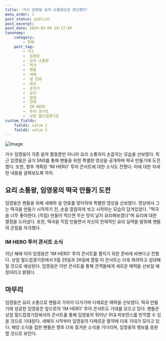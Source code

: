 ```yaml
---
title: '가수 임영웅 요리 소통왕으로 변신했다'
menu_order: 1
post_status: publish
post_excerpt: 
post_date: 2024-02-09 19:17:49
taxonomy:
    category:
        - 연예
    post_tag:
        - 가수
        -  임영웅
        -  요리 소통왕
        -  떡국
        -  팬들
        -  새해
        -  설 연휴
        -  영상
        -  손씻기
        -  요리
        -  열정
        -  천재
        -  IM HERO
        -  투어 콘서트
        -  상암 월드컵경기장
custom_fields:
    field1: value 1
    field2: value 2
---
```


![Image](https://mimgnews.pstatic.net/image/076/2024/02/09/2024020901000657600086861_20240209083405273.jpg?type=w540)

가수 임영웅이 각종 음악 활동뿐만 아니라 요리 소통까지 손꼽히는 모습을 선보였다. 최근 임영웅은 공식 SNS를 통해 팬들을 위한 특별한 영상을 공개하며 떡국 만들기에 도전했다. 또한, 향후 계획된 'IM HERO' 투어 콘서트에 대한 소식도 전했다. 이에 대한 자세한 내용을 살펴보도록 하자.
## 요리 소통왕, 임영웅의 떡국 만들기 도전
임영웅은 팬들을 위해 새해와 설 연휴를 맞이하여 특별한 영상을 선보였다. 영상에서 그는 떡국을 만들기 시작하기 전, 손을 깔끔하게 씻고 시작하는 모습이 담겨있었다. "떡국을 너무 좋아한다. (직접) 만들어 먹으면 무슨 맛이 날지 요리해보겠다"며 요리에 대한 열정을 드러냈다. 또한, 떡국을 직접 만들면서 자신의 천재적인 요리 실력을 발휘해 팬들의 군침을 자극했다.
### IM HERO 투어 콘서트 소식
지난 해에 이어 임영웅은 'IM HERO' 투어 콘서트를 펼치기 위한 준비에 바쁘다고 전했다. 상암 월드컵경기장에서 5월 25일과 26일에 열릴 이 콘서트는 더욱 화려하고 성대해질 것으로 예상된다. 임영웅은 이번 콘서트를 통해 관객들에게 새로운 매력을 선보일 예정이라고 밝혔다. 
## 마무리
임영웅은 요리 소통으로 팬들과 가까이 다가가며 다채로운 매력을 선보였다. 떡국 만들기에 성공한 임영웅은 앞으로의 'IM HERO' 투어 콘서트도 기대를 모으고 있다. 팬들은 상암 월드컵경기장에서의 콘서트를 통해 임영웅의 뛰어난 무대 퍼포먼스를 만끽할 수 있을 것으로 기대된다. 새해의 시작부터 임영웅의 다채로운 활약에 더욱 기대가 모이고 있다. 해당 소식을 접한 팬들은 향후 더욱 흥겨운 소식을 기다리며, 임영웅의 행보를 응원할 것으로 보인다.

